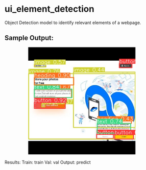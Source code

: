 # ui_element_detection
Object Detection model to identify relevant elements of a webpage.

<h2>Sample Output: </h2>

<p align="center">
  <img src="predict/yadi_sk_png_jpg.rf.b8d27f1eb5fd0b5b95eff4c8d8b84eec.jpg" width="350" >
</p>

Results:
  Train: train
  Val: val
  Output: predict
  

